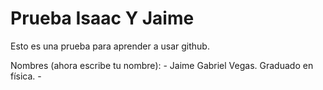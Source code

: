 # Prueba Isaac Y Jaime
 Esto es una prueba para aprender a usar github.

 Nombres (ahora escribe tu nombre):
    - Jaime Gabriel Vegas. Graduado en física.
    -
